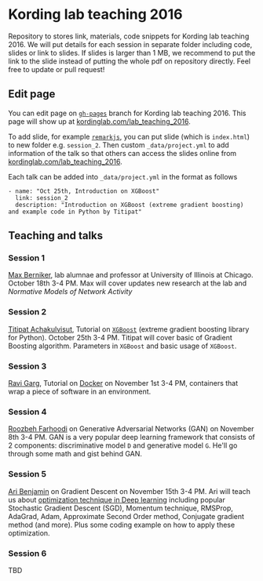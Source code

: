 # Kording lab teaching 2016

Repository to stores link, materials, code snippets for Kording lab teaching 2016.
We will put details for each session in separate folder including code, slides or link to slides.
If slides is larger than 1 MB, we recommend to put the link to
the slide instead of putting the whole pdf on repository directly.
Feel free to update or pull request!


## Edit page

You can edit page on [`gh-pages`](https://github.com/KordingLab/lab_teaching_2016/tree/gh-pages)
branch for Kording lab teaching 2016. This page will show up at [kordinglab.com/lab_teaching_2016](http://kordinglab.com/lab_teaching_2016/).

To add slide, for example [`remarkjs`](https://github.com/gnab/remark),
you can put slide (which is `index.html`) to new folder e.g. `session_2`.
Then custom `_data/project.yml` to add information of the talk so that others can
access the slides online from [kordinglab.com/lab_teaching_2016](http://kordinglab.com/lab_teaching_2016/).

Each talk can be added into `_data/project.yml` in the format as follows

```
- name: "Oct 25th, Introduction on XGBoost"
  link: session_2
  description: "Introduction on XGBoost (extreme gradient boosting) and example code in Python by Titipat"
```


## Teaching and talks

### Session 1

[Max Berniker](http://sensorimotorcontrolatorium.uic.edu/), lab alumnae and professor
at University of Illinois at Chicago. October 18th 3-4 PM.
Max will cover updates new research at the lab and _Normative Models of Network Activity_


### Session 2

[Titipat Achakulvisut](http://kordinglab.com/people/titipat_achakulvisut/index.html), Tutorial on [`XGBoost`](https://github.com/dmlc/xgboost)
(extreme gradient boosting library for Python). October 25th 3-4 PM. Titipat will cover basic of Gradient Boosting algorithm.
Parameters in `XGBoost` and basic usage of `XGBoost`.


### Session 3

[Ravi Garg](http://kordinglab.com/people/ravi_garg/index.html), Tutorial on [Docker](https://www.docker.com/) on November 1st 3-4 PM, containers that  wrap a piece of software in an environment.


### Session 4

[Roozbeh Farhoodi](http://kordinglab.com/people/roozbeh_farhoodi/index.html)
on Generative Adversarial Networks (GAN) on November 8th 3-4 PM. GAN is a very popular
deep learning framework that consists of 2 components: discriminative model `D`
and generative model `G`. He'll go through some math and gist behind GAN.


### Session 5

[Ari Benjamin](http://kordinglab.com/people/ari_benjamin/index.html) on Gradient Descent on November 15th 3-4 PM.
Ari will teach us about [optimization technique in Deep learning](http://www.deeplearningbook.org/contents/optimization.html) including popular Stochastic Gradient Descent (SGD), Momentum technique, RMSProp, AdaGrad,
Adam, Approximate Second Order method, Conjugate gradient method (and more).
Plus some coding example on how to apply these optimization.


### Session 6

TBD
